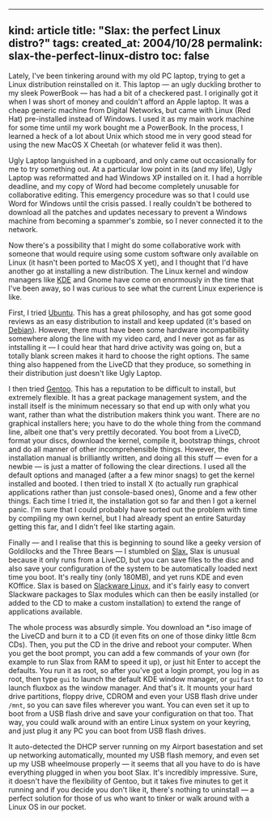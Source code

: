 -----
kind: article
title: "Slax: the perfect Linux distro?"
tags:
created_at: 2004/10/28
permalink: slax-the-perfect-linux-distro
toc: false
-----

<p>Lately, I've been tinkering around with my old PC laptop, trying to get a Linux distribution reinstalled on it. This laptop &mdash; an ugly duckling brother to my sleek PowerBook &mdash; has had a bit of a checkered past. I originally got it when I was short of money and couldn't afford an Apple laptop. It was a cheap generic machine from Digital Networks, but came with Linux (Red Hat) pre-installed instead of Windows. I used it as my main work machine for some time until my work bought me a PowerBook. In the process, I learned a heck of a lot about Unix which stood me in very good stead for using the new MacOS X Cheetah (or whatever felid it was then).</p>

<p>Ugly Laptop languished in a cupboard, and only came out occasionally for me to try something out. At a particular low point in its (and my life), Ugly Laptop was reformatted and had Windows XP installed on it. I had a horrible deadline, and my copy of Word had become completely unusable for collaborative editing. This emergency procedure was so that I could use Word for Windows until the crisis passed. I really couldn't be bothered to download all the patches and updates necessary to prevent a Windows machine from becoming a spammer's zombie, so I never connected it to the network.</p>

<p>Now there's a possibility that I might do some collaborative work with someone that would require using some custom software only available on Linux (it hasn't been ported to MacOS X yet), and I thought that I'd have another go at installing a new distribution. The Linux kernel and window managers like <a href="http://kde.org/">KDE</a> and Gnome have come on enormously in the time that I've been away, so I was curious to see what the current Linux experience is like.</p>

<p>First, I tried <a href="http://www.ubuntulinux.org/">Ubuntu</a>. This has a great philosophy, and has got some good reviews as an easy distribution to install and keep updated (it's based on <a href="http://www.debian.org/">Debian</a>). However, there must have been some hardware incompatibility somewhere along the line with my video card, and I never got as far as intstalling it &mdash; I could hear that hard drive activity was going on, but a totally blank screen makes it hard to choose the right options. The same thing also happened from the LiveCD that they produce, so something in their distribution just doesn't like Ugly Laptop.</p>

<p>I then tried <a href="http://www.gentoo.org/">Gentoo</a>. This has a reputation to be difficult to install, but extremely flexible. It has a great package management system, and the install itself is the minimum necessary so that end up with only what you want, rather than what the distribution makers think you want. There are no graphical installers here; you have to do the whole thing from the command line, albeit one that's very prettily decorated. You boot from a LiveCD, format your discs, download the kernel, compile it, bootstrap things, chroot and do all manner of other incomprehensible things. However, the installation manual is brilliantly written, and doing all this stuff &mdash; even for a newbie &mdash; is just a matter of following the clear directions. I used all the default options and managed (after a a few minor snags) to get the kernel installed and booted. I then tried to install X (to actually run graphical applications rather than just console-based ones), Gnome and a few other things. Each time I tried it, the installation got so far and then I got a kernel panic. I'm sure that I could probably have sorted out the problem with time by compiling my own kernel, but I had already spent an entire Saturday getting this far, and I didn't feel like starting again.</p>

<p>Finally &mdash; and I realise that this is beginning to sound like a geeky version of Goldilocks and the Three Bears &mdash; I stumbled on <a href="http://slax.linux-live.org/?lang=en">Slax.</a> Slax is unusual because it only runs from a LiveCD, but you can save files to the disc and also save your configuration of the system to be automatically loaded next time you boot. It's really tiny (only 180MB), and yet runs KDE and even KOffice. Slax is based on <a href="http://www.slackware.com/">Slackware Linux</a>, and it's fairly easy to convert Slackware packages to Slax modules which can then be easily installed (or added to the CD to make a custom installation) to extend the range of applications available.</p>

<p>The whole process was absurdly simple. You download an *.iso image of the LiveCD and burn it to a CD (it even fits on one of those dinky little 8cm CDs). Then, you put the CD in the drive and reboot your computer. When you get the boot prompt, you can add a few commands of your own (for example to run Slax from RAM to speed it up), or just hit Enter to accept the defaults. You run it as root, so after you've got a login prompt, you log in as root, then type <code>gui</code> to launch the default KDE window manager, or <code>guifast</code> to launch fluxbox as the window manager. And that's it. It mounts your hard drive partitions, floppy drive, CDROM and even your USB flash drive under <code>/mnt</code>, so you can save files wherever you want. You can even set it up to boot from a USB flash drive and save your configuration on that too. That way, you could walk around with an entire Linux system on your keyring, and just plug it any PC you can boot from USB flash drives.</p>

<p>It auto-detected the DHCP server running on my Airport basestation and set up networking automatically, mounted my USB flash memory, and even set up my USB wheelmouse properly &mdash; it seems that all you have to do is have everything plugged in when you boot Slax. It's incredibly impressive. Sure, it doesn't have the flexibility of Gentoo, but it takes five minutes to get it running and if you decide you don't like it, there's nothing to uninstall &mdash; a perfect solution for those of us who want to tinker or walk around with a Linux OS in our pocket.</p>
